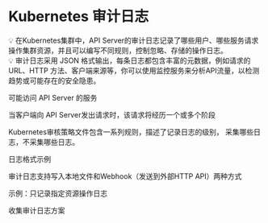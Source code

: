 # Kubernetes 审计日志

<aside>
💡 在Kubernetes集群中，API Server的审计日志记录了哪些用户、哪些服务请求操作集群资源，并且可以编写不同规则，控制忽略、存储的操作日志。

</aside>

<aside>
💡 审计日志采用 JSON 格式输出，每条日志都包含丰富的元数据，例如请求的 URL、HTTP 方法、客户端来源等，你可以使用监控服务来分析API流量，以检测趋势或可能存在的安全隐患。

</aside>

可能访问 API Server 的服务

当客户端向 API Server发出请求时，该请求将经历一个或多个阶段

Kubernetes审核策略文件包含一系列规则，描述了记录日志的级别， 采集哪些日志，不采集哪些日志。

日志格式示例

审计日志支持写入本地文件和Webhook（发送到外部HTTP API）两种方式

示例：只记录指定资源操作日志

收集审计日志方案